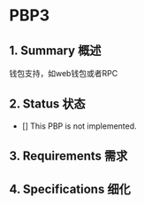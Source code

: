 # PBP3

## 1.  Summary 概述

钱包支持，如web钱包或者RPC

## 2.  Status 状态

- [] This PBP is not implemented.

## 3. Requirements 需求


## 4. Specifications 细化


